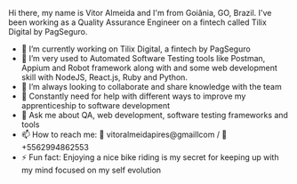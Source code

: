 Hi there, my name is Vitor Almeida and I'm from Goiânia, GO, Brazil. I've been working as a Quality Assurance Engineer on a fintech called Tilix Digital by PagSeguro.

- 🔭 I’m currently working on Tilix Digital, a fintech by PagSeguro
- 🌱 I’m very used to Automated Software Testing tools like Postman, Appium and Robot framework along with and some web development skill with NodeJS, React.js, Ruby and Python.
- 👯 I’m always looking to collaborate and share knowledge with the team
- 🤔 Constantly need for help with different ways to improve my apprenticeship to software development
- 💬 Ask me about QA, web development, software testing frameworks and tools
- 📫 How to reach me: 📧 vitoralmeidapires@gmaillcom / 📱 +5562994862553
- ⚡ Fun fact: Enjoying a nice bike riding is my secret for keeping up with my mind focused on my self evolution

